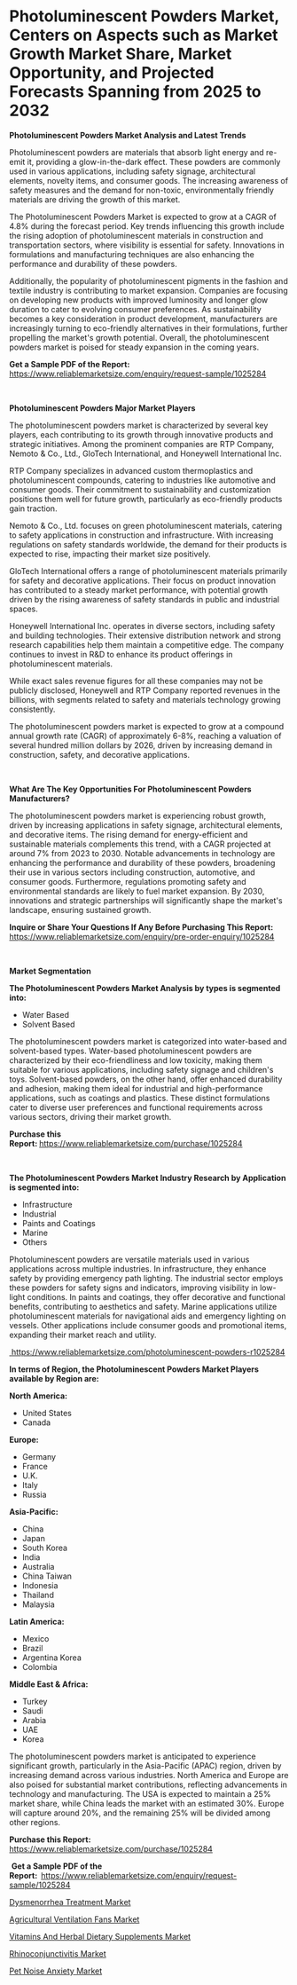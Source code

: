 <p><h1>Photoluminescent Powders Market, Centers on Aspects such as Market Growth Market Share, Market Opportunity, and Projected Forecasts Spanning from 2025 to 2032</h1></p><p><strong>Photoluminescent Powders Market Analysis and Latest Trends</strong></p>
<p><p>Photoluminescent powders are materials that absorb light energy and re-emit it, providing a glow-in-the-dark effect. These powders are commonly used in various applications, including safety signage, architectural elements, novelty items, and consumer goods. The increasing awareness of safety measures and the demand for non-toxic, environmentally friendly materials are driving the growth of this market.</p><p>The Photoluminescent Powders Market is expected to grow at a CAGR of 4.8% during the forecast period. Key trends influencing this growth include the rising adoption of photoluminescent materials in construction and transportation sectors, where visibility is essential for safety. Innovations in formulations and manufacturing techniques are also enhancing the performance and durability of these powders. </p><p>Additionally, the popularity of photoluminescent pigments in the fashion and textile industry is contributing to market expansion. Companies are focusing on developing new products with improved luminosity and longer glow duration to cater to evolving consumer preferences. As sustainability becomes a key consideration in product development, manufacturers are increasingly turning to eco-friendly alternatives in their formulations, further propelling the market's growth potential. Overall, the photoluminescent powders market is poised for steady expansion in the coming years.</p></p>
<p><strong>Get a Sample PDF of the Report:&nbsp;</strong> <a href="https://www.reliablemarketsize.com/enquiry/request-sample/1025284?utm_campaign=2115&utm_medium=2&utm_source=Github&utm_content=ia&utm_term=06032025&utm_id=photoluminescent-powders">https://www.reliablemarketsize.com/enquiry/request-sample/1025284</a></p>
<p>&nbsp;</p>
<p><strong>Photoluminescent Powders Major Market Players</strong></p>
<p><p>The photoluminescent powders market is characterized by several key players, each contributing to its growth through innovative products and strategic initiatives. Among the prominent companies are RTP Company, Nemoto & Co., Ltd., GloTech International, and Honeywell International Inc. </p><p>RTP Company specializes in advanced custom thermoplastics and photoluminescent compounds, catering to industries like automotive and consumer goods. Their commitment to sustainability and customization positions them well for future growth, particularly as eco-friendly products gain traction.</p><p>Nemoto & Co., Ltd. focuses on green photoluminescent materials, catering to safety applications in construction and infrastructure. With increasing regulations on safety standards worldwide, the demand for their products is expected to rise, impacting their market size positively.</p><p>GloTech International offers a range of photoluminescent materials primarily for safety and decorative applications. Their focus on product innovation has contributed to a steady market performance, with potential growth driven by the rising awareness of safety standards in public and industrial spaces.</p><p>Honeywell International Inc. operates in diverse sectors, including safety and building technologies. Their extensive distribution network and strong research capabilities help them maintain a competitive edge. The company continues to invest in R&D to enhance its product offerings in photoluminescent materials.</p><p>While exact sales revenue figures for all these companies may not be publicly disclosed, Honeywell and RTP Company reported revenues in the billions, with segments related to safety and materials technology growing consistently.</p><p>The photoluminescent powders market is expected to grow at a compound annual growth rate (CAGR) of approximately 6-8%, reaching a valuation of several hundred million dollars by 2026, driven by increasing demand in construction, safety, and decorative applications.</p></p>
<p>&nbsp;</p>
<p><strong>What Are The Key Opportunities For Photoluminescent Powders Manufacturers?</strong></p>
<p><p>The photoluminescent powders market is experiencing robust growth, driven by increasing applications in safety signage, architectural elements, and decorative items. The rising demand for energy-efficient and sustainable materials complements this trend, with a CAGR projected at around 7% from 2023 to 2030. Notable advancements in technology are enhancing the performance and durability of these powders, broadening their use in various sectors including construction, automotive, and consumer goods. Furthermore, regulations promoting safety and environmental standards are likely to fuel market expansion. By 2030, innovations and strategic partnerships will significantly shape the market's landscape, ensuring sustained growth.</p></p>
<p><strong>Inquire or Share Your Questions If Any Before Purchasing This Report:</strong> <a href="https://www.reliablemarketsize.com/enquiry/pre-order-enquiry/1025284?utm_campaign=2115&utm_medium=2&utm_source=Github&utm_content=ia&utm_term=06032025&utm_id=photoluminescent-powders">https://www.reliablemarketsize.com/enquiry/pre-order-enquiry/1025284</a></p>
<p>&nbsp;</p>
<p><strong>Market Segmentation</strong></p>
<p><strong>The Photoluminescent Powders Market Analysis by types is segmented into:</strong></p>
<p><ul><li>Water Based</li><li>Solvent Based</li></ul></p>
<p><p>The photoluminescent powders market is categorized into water-based and solvent-based types. Water-based photoluminescent powders are characterized by their eco-friendliness and low toxicity, making them suitable for various applications, including safety signage and children's toys. Solvent-based powders, on the other hand, offer enhanced durability and adhesion, making them ideal for industrial and high-performance applications, such as coatings and plastics. These distinct formulations cater to diverse user preferences and functional requirements across various sectors, driving their market growth.</p></p>
<p><strong>Purchase this Report:&nbsp;</strong><a href="https://www.reliablemarketsize.com/purchase/1025284?utm_campaign=2115&utm_medium=2&utm_source=Github&utm_content=ia&utm_term=06032025&utm_id=photoluminescent-powders">https://www.reliablemarketsize.com/purchase/1025284</a></p>
<p>&nbsp;</p>
<p><strong>The Photoluminescent Powders Market Industry Research by Application is segmented into:</strong></p>
<p><ul><li>Infrastructure</li><li>Industrial</li><li>Paints and Coatings</li><li>Marine</li><li>Others</li></ul></p>
<p><p>Photoluminescent powders are versatile materials used in various applications across multiple industries. In infrastructure, they enhance safety by providing emergency path lighting. The industrial sector employs these powders for safety signs and indicators, improving visibility in low-light conditions. In paints and coatings, they offer decorative and functional benefits, contributing to aesthetics and safety. Marine applications utilize photoluminescent materials for navigational aids and emergency lighting on vessels. Other applications include consumer goods and promotional items, expanding their market reach and utility.</p></p>
<p><a href="https://www.reliablemarketsize.com/photoluminescent-powders-r1025284?utm_campaign=2115&utm_medium=2&utm_source=Github&utm_content=ia&utm_term=06032025&utm_id=photoluminescent-powders">&nbsp;https://www.reliablemarketsize.com/photoluminescent-powders-r1025284</a></p>
<p><strong>In terms of Region, the Photoluminescent Powders Market Players available by Region are:</strong></p>
<p>
    <p> <strong> North America: </strong>
        <ul>
            <li>United States</li>
            <li>Canada</li>
        </ul>
        </p> 
    <p> <strong> Europe: </strong>
        <ul>
            <li>Germany</li>
            <li>France</li>
            <li>U.K.</li>
            <li>Italy</li>
            <li>Russia</li>
        </ul>
        </p> 
    <p> <strong> Asia-Pacific: </strong>
        <ul>
            <li>China</li>
            <li>Japan</li>
            <li>South Korea</li>
            <li>India</li>
            <li>Australia</li>
            <li>China Taiwan</li>
            <li>Indonesia</li>
            <li>Thailand</li>
            <li>Malaysia</li>
        </ul>
        </p> 
    <p> <strong> Latin America: </strong>
        <ul>
            <li>Mexico</li>
            <li>Brazil</li>
            <li>Argentina Korea</li>
            <li>Colombia</li>
        </ul>
        </p> 
    <p> <strong> Middle East & Africa: </strong>
        <ul>
            <li>Turkey</li>
            <li>Saudi</li>
            <li>Arabia</li>
            <li>UAE</li>
            <li>Korea</li>
        </ul>
    </p>
    </p>
<p><p>The photoluminescent powders market is anticipated to experience significant growth, particularly in the Asia-Pacific (APAC) region, driven by increasing demand across various industries. North America and Europe are also poised for substantial market contributions, reflecting advancements in technology and manufacturing. The USA is expected to maintain a 25% market share, while China leads the market with an estimated 30%. Europe will capture around 20%, and the remaining 25% will be divided among other regions.</p></p>
<p><strong>Purchase this Report: </strong><a href="https://www.reliablemarketsize.com/purchase/1025284?utm_campaign=2115&utm_medium=2&utm_source=Github&utm_content=ia&utm_term=06032025&utm_id=photoluminescent-powders">https://www.reliablemarketsize.com/purchase/1025284</a></p>
<p>&nbsp;<strong>Get a Sample PDF of the Report:&nbsp;&nbsp;</strong><a href="https://www.reliablemarketsize.com/enquiry/request-sample/1025284?utm_campaign=2115&utm_medium=2&utm_source=Github&utm_content=ia&utm_term=06032025&utm_id=photoluminescent-powders">https://www.reliablemarketsize.com/enquiry/request-sample/1025284</a></p>
<p><strong></strong></p>
<p><p><a href="https://github.com/elhibacajka/Market-Research-Report-List-1/blob/main/dysmenorrhea-treatment-market.md?utm_campaign=2115&utm_medium=2&utm_source=Github&utm_content=ia&utm_term=06032025&utm_id=photoluminescent-powders">Dysmenorrhea Treatment Market</a></p><p><a href="https://github.com/duskodazzi34/Market-Research-Report-List-1/blob/main/agricultural-ventilation-fans-market.md?utm_campaign=2115&utm_medium=2&utm_source=Github&utm_content=ia&utm_term=06032025&utm_id=photoluminescent-powders">Agricultural Ventilation Fans Market</a></p><p><a href="https://github.com/drevertevell/Market-Research-Report-List-1/blob/main/vitamins-and-herbal-dietary-supplements-market.md?utm_campaign=2115&utm_medium=2&utm_source=Github&utm_content=ia&utm_term=06032025&utm_id=photoluminescent-powders">Vitamins And Herbal Dietary Supplements Market</a></p><p><a href="https://github.com/sofayahoo2023/Market-Research-Report-List-7/blob/main/rhinoconjunctivitis-market.md?utm_campaign=2115&utm_medium=2&utm_source=Github&utm_content=ia&utm_term=06032025&utm_id=photoluminescent-powders">Rhinoconjunctivitis Market</a></p><p><a href="https://github.com/kabotcaddoub/Market-Research-Report-List-1/blob/main/pet-noise-anxiety-market.md?utm_campaign=2115&utm_medium=2&utm_source=Github&utm_content=ia&utm_term=06032025&utm_id=photoluminescent-powders">Pet Noise Anxiety Market</a></p></p>